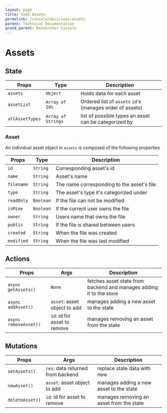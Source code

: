 ```yaml
---
layout: page
title: VueX Assets
permalink: /console/docs/vuex-assets
parent: Technical Documentation
grand_parent: Researcher Console
---
```


# Assets

## State

| Props           | Type               | Description                                               |
| --------------- | ------------------ | --------------------------------------------------------- |
| `assets`        | `Object`           | Holds data for each asset                                 |
| `assetList`     | `Array of Ids`     | Ordered list of `assets` `id`'s (manages order of assets) |
| `allAssetTypes` | `Array of Strings` | list of possible types an asset can be categorized by     |

### Asset

An individual asset object in `assets` is composed of the following properties

| Props      | Type      | Description                                |
| ---------- | --------- | ------------------------------------------ |
| `id`       | `String`  | Corresponding asset's id                   |
| `name`     | `String`  | Asset's name                               |
| `filename` | `String`  | The name corresponding to the asset's file |
| `type`     | `String`  | The asset's type it's categorized under    |
| `readOnly` | `Boolean` | If the file can not be modified            |
| `isMine`   | `Boolean` | If the current user owns the file          |
| `owner`    | `String`  | Users name that owns the file              |
| `public`   | `String`  | If the file is shared between users        |
| `created`  | `String`  | When the file was created                  |
| `modified` | `String`  | When the file was last modified            |

## Actions

| Props                 | Args                         | Description                                                         |
| --------------------- | ---------------------------- | ------------------------------------------------------------------- |
| `async getAssets()`   | `None`                       | fetches asset state from backend and manages adding it to the store |
| `async addAsset()`    | `asset`: asset object to add | manages adding a new asset to the state                             |
| `async removeAsset()` | `id`: id for asset to remove | manages removing an asset from the state                            |

## Mutations

| Props           | Args                              | Description                              |
| --------------- | --------------------------------- | ---------------------------------------- |
| `setAssets()`   | `res`: data returned from backend | replace state data with new              |
| `newAsset()`    | `asset`: asset object to add      | manages adding a new asset to the state  |
| `deleteAsset()` | `id`: id for asset to remove      | manages removing an asset from the state |
